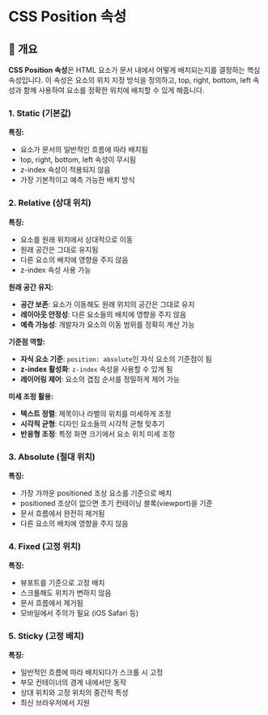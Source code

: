 # CSS Position 속성

## 📖 개요

**CSS Position 속성**은 HTML 요소가 문서 내에서 어떻게 배치되는지를 결정하는 핵심 속성입니다. 이 속성은 요소의 위치 지정 방식을 정의하고, top, right, bottom, left 속성과 함께 사용하여 요소를 정확한 위치에 배치할 수 있게 해줍니다.

### 1. **Static (기본값)**

**특징:**

- 요소가 문서의 일반적인 흐름에 따라 배치됨
- top, right, bottom, left 속성이 무시됨
- z-index 속성이 적용되지 않음
- 가장 기본적이고 예측 가능한 배치 방식

### 2. **Relative (상대 위치)**

**특징:**

- 요소를 원래 위치에서 상대적으로 이동
- 원래 공간은 그대로 유지됨
- 다른 요소의 배치에 영향을 주지 않음
- z-index 속성 사용 가능

**원래 공간 유지:**

- **공간 보존**: 요소가 이동해도 원래 위치의 공간은 그대로 유지
- **레이아웃 안정성**: 다른 요소들의 배치에 영향을 주지 않음
- **예측 가능성**: 개발자가 요소의 이동 범위를 정확히 계산 가능

**기준점 역할:**

- **자식 요소 기준**: `position: absolute`인 자식 요소의 기준점이 됨
- **z-index 활성화**: `z-index` 속성을 사용할 수 있게 됨
- **레이어링 제어**: 요소의 겹침 순서를 정밀하게 제어 가능

**미세 조정 활용:**

- **텍스트 정렬**: 제목이나 라벨의 위치를 미세하게 조정
- **시각적 균형**: 디자인 요소들의 시각적 균형 맞추기
- **반응형 조정**: 특정 화면 크기에서 요소 위치 미세 조정

### 3. **Absolute (절대 위치)**

**특징:**

- 가장 가까운 positioned 조상 요소를 기준으로 배치
- positioned 조상이 없으면 초기 컨테이닝 블록(viewport)을 기준
- 문서 흐름에서 완전히 제거됨
- 다른 요소의 배치에 영향을 주지 않음

### 4. **Fixed (고정 위치)**

**특징:**

- 뷰포트를 기준으로 고정 배치
- 스크롤해도 위치가 변하지 않음
- 문서 흐름에서 제거됨
- 모바일에서 주의가 필요 (iOS Safari 등)

### 5. **Sticky (고정 배치)**

**특징:**

- 일반적인 흐름에 따라 배치되다가 스크롤 시 고정
- 부모 컨테이너의 경계 내에서만 동작
- 상대 위치와 고정 위치의 중간적 특성
- 최신 브라우저에서 지원
